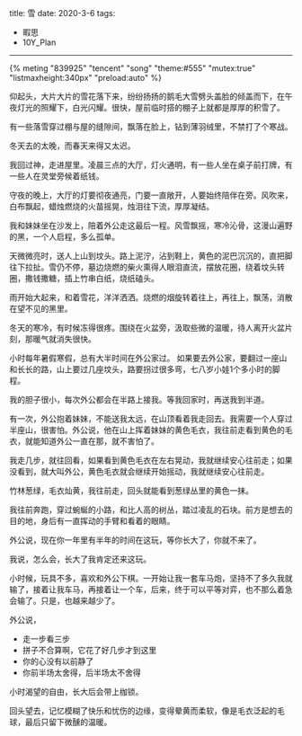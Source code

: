 title: 雪
date: 2020-3-6
tags:
- 暇思
- 10Y_Plan
---
{% meting "839925" "tencent" "song" "theme:#555" "mutex:true" "listmaxheight:340px" "preload:auto" %}

仰起头，大片大片的雪花落下来，纷纷扬扬的鹅毛大雪劈头盖脸的倾盖而下，在午夜灯光的照耀下，白光闪耀。很快，屋前临时搭的棚子上就都是厚厚的积雪了。

有一些落雪穿过棚与屋的缝隙间，飘落在脸上，钻到薄羽绒里，不禁打了个寒战。

冬天去的太晚，而春天来得又太迟。

我回过神，走进屋里。凌晨三点的大厅，灯火通明，有一些人坐在桌子前打牌，有一些人在灵堂旁候着纸钱。

守夜的晚上，大厅的灯要彻夜通亮，门要一直敞开，人要始终陪伴在旁。风吹来，白布飘起，蜡烛燃烧的火苗摇晃，烛泪往下流，厚厚凝结。

我和妹妹坐在沙发上，陪着外公走这最后一程。风雪飘摇，寒冷沁骨，这漫山遍野的黑，一个人启程，多么孤单。

天微微亮时，送人上山到坟头。路上泥泞，沾到鞋上，黄色的泥巴沉沉的，直把脚往下拉扯。雪仍不停，墓边烧燃的柴火熏得人眼泪直流，摆放花圈，绕着坟头转圈，撒钱撒糖，插上竹串白纸，烧纸磕头。

雨开始大起来，和着雪花，洋洋洒洒。烧燃的烟旋转着往上，再往上，飘荡，消散在望不见的黑里。

冬天的寒冷，有时候冻得很疼。围绕在火盆旁，汲取些微的温暖，待人离开火盆片刻，那暖气就消失很快。
<!--more-->

小时每年暑假寒假，总有大半时间在外公家过。
如果要去外公家，要翻过一座山和长长的路，山上要过几座坟头，路要拐过很多弯，七八岁小娃1个多小时的脚程。

我的胆子很小，每次外公都会在半路上接我。等我回家时，再送我到半道。

有一次，外公抱着妹妹，不能送我太远，在山顶看着我走回去。我需要一个人穿过半座山，很害怕。外公说，他在山上挥着妹妹的黄色毛衣，我往前走看到黄色的毛衣，就能知道外公一直在那，就不害怕了。

我走几步，就往回看，如果看到黄色毛衣在左右晃动，我就继续安心往前走；如果没看到，就大叫外公，黄色毛衣就会继续开始摇动，我就继续安心往前走。

竹林葱绿，毛衣灿黄，我往前走，回头就能看到葱绿丛里的黄色一抹。

我往前奔跑，穿过蜿蜒的小路，和比人高的树丛，踏过凌乱的石块。前方是想去的目的地，身后有一直挥动的手臂和看着的眼睛。

外公说，现在你一年里有半年的时间在这玩，等你长大了，你就不来了。

我说，怎么会，长大了我肯定还来这玩。



小时候，玩具不多，喜欢和外公下棋。一开始让我一套车马炮，坚持不了多久我就输了，接着让我车马，再接着让一个车，后来，终于可以平等对弈，也不那么着急会输了。只是，也越来越少了。

外公说，
- 走一步看三步
- 拼子不合算啊，它花了好几步才到这里
- 你的心没有以前静了
- 你前半场太舍得，后半场太不舍得


小时渴望的自由，长大后会带上枷锁。

回头望去，记忆模糊了快乐和忧伤的边缘，变得晕黄而柔软，像是毛衣泛起的毛球，最后只留下微醺的温暖。















